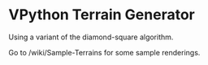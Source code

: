 VPython Terrain Generator
=========================

Using a variant of the diamond-square algorithm.

Go to /wiki/Sample-Terrains for some sample renderings.
